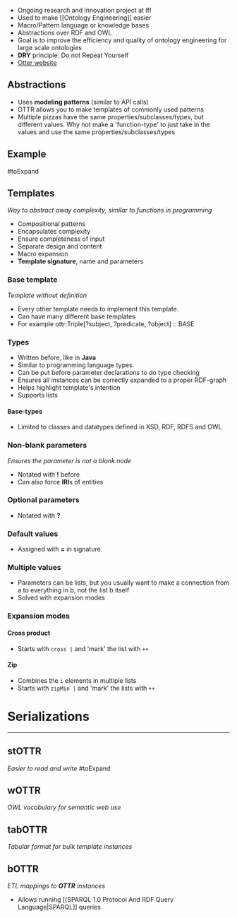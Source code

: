 * Ongoing research and innovation project at IfI
* Used to make [[Ontology Engineering]] easier
* Macro/Pattern language or knowledge bases
* Abstractions over RDF and OWL
* Goal is to improve the efficiency and quality of ontology engineering for large scale ontologies
* **DRY** principle: Do not Repeat Yourself
* [Otter website](www.ottr.xyz)

## Abstractions
* Uses **modeling patterns** (similar to API calls)
* OTTR allows you to make templates of commonly used patterns 
* Multiple pizzas have the same properties/subclasses/types, but different values. Why not make a 'function-type' to just take in the values and use the same properties/subclasses/types

## Example
#toExpand 


## Templates
_Way to abstract away complexity, similar to functions in programming_
* Compositional patterns
* Encapsulates complexity
* Ensure completeness of input
* Separate design and content
*  Macro expansion
* **Template signature**, name and parameters

### Base template
_Template without definition_
* Every other template needs to implement this template.
* Can have many different base templates
* For example $\text{ottr:Triple[?subject, ?predicate, ?object] :: BASE}$

### Types
* Written before, like in **Java**
* Similar to programming language types
* Can be put before parameter declarations to do type checking
* Ensures all instances can be correctly expanded to a proper RDF-graph 
* Helps highlight template's intention
* Supports lists

#### Base-types
* Limited to classes and datatypes defined in XSD, RDF, RDFS and OWL

### Non-blank parameters
_Ensures the parameter is not a blank node_
* Notated with **!** before
* Can also force **IRI**s of entities

### Optional parameters
* Notated with **?**

### Default values 
* Assigned with **=** in signature

### Multiple values
* Parameters can be lists, but you usually want to make a connection from a to everything in b, not the list b itself
* Solved with expansion modes

### Expansion modes
#### Cross product
* Starts with `cross |` and 'mark' the list with `++`
#### Zip
* Combines the `i` elements in multiple lists
* Starts with `zipMin |` and 'mark' the lists with `++`


# Serializations
---

## stOTTR
_Easier to read and write_
#toExpand 

## wOTTR
_OWL vocabulary for semantic web use_

## tabOTTR
_Tabular format for bulk template instances_

## bOTTR
_ETL mappings to **OTTR** instances_
* Allows running [[SPARQL 1.0 Protocol And RDF Query Language|SPARQL]] queries



